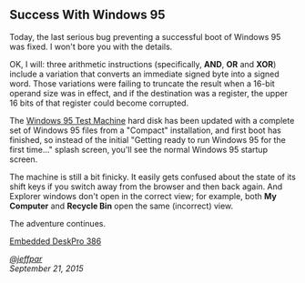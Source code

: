 Success With Windows 95
---

Today, the last serious bug preventing a successful boot of Windows 95 was fixed.  I won't bore you with
the details.

OK, I will: three arithmetic instructions (specifically, **AND**, **OR** and **XOR**) include a variation that
converts an immediate signed byte into a signed word.  Those variations were failing to truncate the result when
a 16-bit operand size was in effect, and if the destination was a register, the upper 16 bits of that register
could become corrupted.

The [Windows 95 Test Machine](/devices/pc/machine/compaq/deskpro386/vga/4096kb/) hard disk has been updated
with a complete set of Windows 95 files from a "Compact" installation, and first boot has finished, so instead
of the initial "Getting ready to run Windows 95 for the first time..." splash screen, you'll see the normal
Windows 95 startup screen.

The machine is still a bit finicky.  It easily gets confused about the state of its shift keys if you switch away
from the browser and then back again.  And Explorer windows don't open in the correct view; for example, both
**My Computer** and **Recycle Bin** open the same (incorrect) view.

The adventure continues.

[Embedded DeskPro 386](/devices/pc/machine/compaq/deskpro386/vga/4096kb/machine.xml "PCjs:deskpro386:::debugger")

*[@jeffpar](http://twitter.com/jeffpar)*  
*September 21, 2015*
